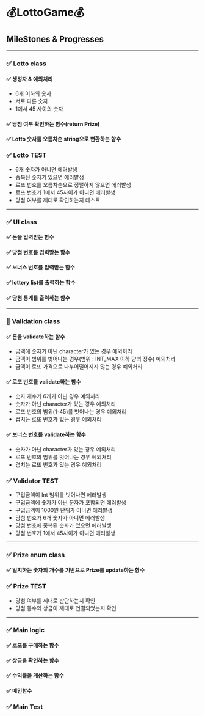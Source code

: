 # 💰LottoGame💰
## MileStones & Progresses 

---
### ✅ Lotto class
#### ✅️ 생성자 &️ 예외처리
- 6개 이하의 숫자
- 서로 다른 숫자
- 1에서 45 사이의 숫자
#### ✅ 당첨 여부 확인하는 함수(return Prize)
#### ✅️ Lotto 숫자를 오름차순 string으로 변환하는 함수
### ✅️ Lotto TEST
- 6개 숫자가 아니면 에러발생
- 중복된 숫자가 있으면 에러발생
- 로또 번호를 오름차순으로 정렬하지 않으면 에러발생
- 로또 번호가 1에서 45사이가 아니면 에러발생
- 당첨 여부를 제대로 확인하는지 테스트


---
### ✅ UI class
#### ✅ 돈을 입력받는 함수
#### ✅ 당첨 번호를 입력받는 함수
#### ✅ 보너스 번호를 입력받는 함수
#### ✅ lottery list를 출력하는 함수
#### ✅ 당첨 통계를 출력하는 함수

---
### 🚧️ Validation class
#### ✅ 돈을 validate하는 함수
- 금액에 숫자가 아닌 character가 있는 경우 예외처리
- 금액이 범위를 벗어나는 경우(범위 : INT_MAX 이하 양의 정수) 예외처리
- 금액이 로또 가격으로 나누어떨어지지 않는 경우 예외처리
#### ✅ 로또 번호를 validate하는 함수
- ️숫자 개수가 6개가 아닌 경우 예외처리
- 숫자가 아닌 character가 있는 경우 예외처리
- 로또 번호의 범위(1-45)를 벗어나는 경우 예외처리
- 겹치는 로또 번호가 있는 경우 예외처리
#### ✅ 보너스 번호를 validate하는 함수
- 숫자가 아닌 character가 있는 경우 예외처리
- 로또 번호의 범위를 벗어나는 경우 예외처리
- 겹치는 로또 번호가 있는 경우 예외처리
### ✅ Validator TEST
- 구입금액이 Int 범위를 벗어나면 에러발생
- 구입금액에 숫자가 아닌 문자가 포함되면 에러발생
- 구입금액이 1000원 단위가 아니면 에러발생
- 당첨 번호가 6개 숫자가 아니면 에러발생
- 당첨 번호에 중복된 숫자가 있으면 에러발생
- 당첨 번호가 1에서 45사이가 아니면 에러발생

---
### ✅️ Prize enum class
#### ✅ 일치하는 숫자의 개수를 기반으로 Prize를 update하는 함수
### ✅ Prize TEST
- 당첨 여부를 제대로 판단하는지 확인
- 당첨 등수와 상금이 제대로 연결되었는지 확인

---
### ✅️ Main logic
#### ✅ 로또를 구매하는 함수
#### ✅ 상금을 확인하는 함수
#### ✅️ 수익률을 계산하는 함수
#### ✅ 메인함수
### ✅ Main Test